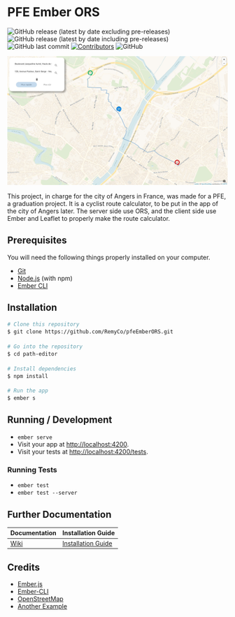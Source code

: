 # PFE Ember ORS


![GitHub release (latest by date excluding pre-releases)](https://img.shields.io/github/v/release/RemyCo/pfeEmberORS?color=brightgreen)
![GitHub release (latest by date including pre-releases)](https://img.shields.io/github/v/release/RemyCo/pfeEmberORS?include_prereleases&label=pre-release&color=lightgreen)
![GitHub last commit](https://img.shields.io/github/last-commit/RemyCo/pfeEmberORS?color=orange)
[![Contributors](https://img.shields.io/badge/contributors-Rémy%20Coquard%20+%20Maxence%20Bouet%20+%20Alex%20Manceau-blue.svg)](https://github.com/RemyCo/pfeEmberORS/graphs/contributors)
![GitHub](https://img.shields.io/github/license/RemyCo/PFEEmberORS?color=red)

![pfeEmberORS](img/Preview-Final.jpg)

This project, in charge for the city of Angers in France, was made for a PFE, a graduation project. It is a cyclist route calculator, to be put in the app of the city of Angers later. The server side use ORS, and the client side use Ember and Leaflet to properly make the route calculator.

## Prerequisites

You will need the following things properly installed on your computer.

* [Git](https://git-scm.com/)
* [Node.js](https://nodejs.org/) (with npm)
* [Ember CLI](https://ember-cli.com/)

## Installation

```bash
# Clone this repository
$ git clone https://github.com/RemyCo/pfeEmberORS.git

# Go into the repository
$ cd path-editor

# Install dependencies
$ npm install

# Run the app
$ ember s
```

## Running / Development

* `ember serve`
* Visit your app at [http://localhost:4200](http://localhost:4200).
* Visit your tests at [http://localhost:4200/tests](http://localhost:4200/tests).

### Running Tests

* `ember test`
* `ember test --server`


## Further Documentation

|  Documentation  |  Installation Guide  |
|  ---  |  ---  |
|  [Wiki](https://github.com/RemyCo/pfeEmberORS/wiki)  |  [Installation Guide](https://github.com/RemyCo/pfeEmberORS/wiki/Installation-POC-sur-ordinateur)  |


## Credits

* [Ember.js](https://emberjs.com/)
* [Ember-CLI](https://ember-cli.com/)
* [OpenStreetMap](https://www.openstreetmap.org)
* [Another Example](https://gitlab.ippon.fr/bpinel/PathEditor)
